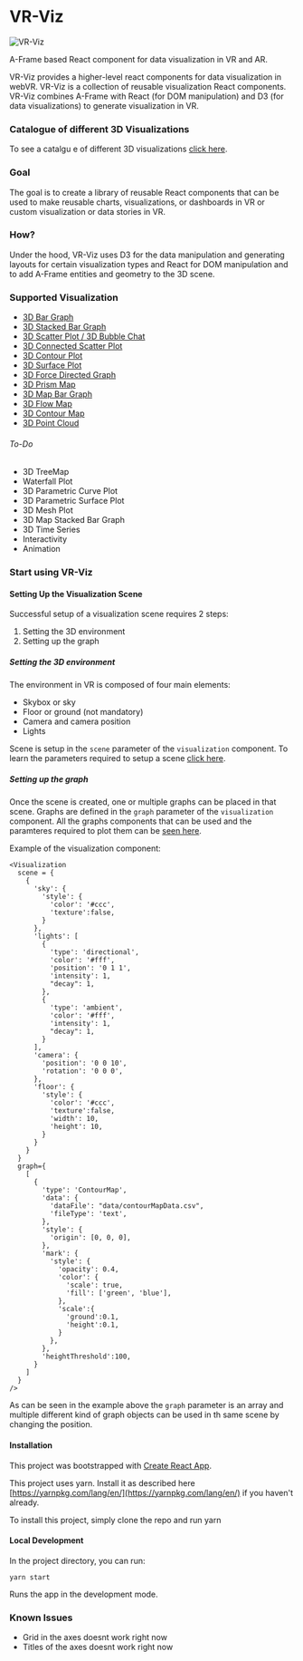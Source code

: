 # VR-Viz

![VR-Viz](/imgs/vr-viz.png)

A-Frame based React component for data visualization in VR and AR.

VR-Viz provides a higher-level react components for data visualization in webVR. VR-Viz is a collection of reusable visualization React components. VR-Viz combines A-Frame with React (for DOM manipulation) and D3 (for data visualizations) to generate visualization in VR. 

### Catalogue of different 3D Visualizations
To see a catalgu  e of different 3D visualizations [click here](https://vr-3d-viz.herokuapp.com/).

### Goal
The goal is to create a library of reusable React components that can be used to make reusable charts, visualizations, or dashboards in VR or custom visualization or data stories in VR. 

### How?
Under the hood, VR-Viz uses D3 for the data manipulation and generating layouts for certain visualization types and React for DOM manipulation and to add A-Frame entities and geometry to the 3D scene.

### Supported Visualization
* [3D Bar Graph](/ReadMe/BarGraph.md)
* [3D Stacked Bar Graph](/ReadMe/StackedBarGraph.md)
* [3D Scatter Plot / 3D Bubble Chat](/ReadMe/ScatterPlot.md)
* [3D Connected Scatter Plot](/ReadMe/ConnectedScatterPlot.md)
* [3D Contour Plot](/ReadMe/ContourPlot.md)
* [3D Surface Plot](/ReadMe/SurfacePlot.md)
* [3D Force Directed Graph](/ReadMe/ForceDirectedGraph.md)
* [3D Prism Map](/ReadMe/PrismMap.md)
* [3D Map Bar Graph](/ReadMe/MapBarChart.md)
* [3D Flow Map](/ReadMe/FlowMap.md)
* [3D Contour Map](/ReadMe/ContourMap.md)
* [3D Point Cloud](/ReadMe/PointCloud.md)

###### To-Do
* 3D TreeMap
* Waterfall Plot
* 3D Parametric Curve Plot
* 3D Parametric Surface Plot
* 3D Mesh Plot
* 3D Map Stacked Bar Graph
* 3D Time Series
* Interactivity
* Animation

### Start using VR-Viz 
#### Setting Up the Visualization Scene
Successful setup of a visualization scene requires 2 steps:
1. Setting the 3D environment
2. Setting up the graph 

##### Setting the 3D environment
The environment in VR is composed of four main elements:
* Skybox or sky
* Floor or ground (not mandatory)
* Camera and camera position
* Lights

Scene is setup in the `scene` parameter of the `visualization` component. To learn the parameters required to setup a scene [click here](/ReadMe/Scene.md).

##### Setting up the graph 
Once the scene is created, one or multiple graphs can be placed in that scene. Graphs are defined in the `graph` parameter of the `visualization` component. All the graphs components that can be used and the paramteres required to plot them can be [seen here](/ReadMe).

Example of the visualization component:
```
<Visualization
  scene = {
    {
      'sky': {
        'style': {
          'color': '#ccc',
          'texture':false,
        }
      },
      'lights': [
        {
          'type': 'directional',
          'color': '#fff',
          'position': '0 1 1',
          'intensity': 1,
          "decay": 1,
        },
        {
          'type': 'ambient',
          'color': '#fff',
          'intensity': 1,
          "decay": 1,
        }
      ],
      'camera': {
        'position': '0 0 10',
        'rotation': '0 0 0',
      },
      'floor': {
        'style': {
          'color': '#ccc',
          'texture':false,
          'width': 10,
          'height': 10,
        }
      }
    }
  }
  graph={
    [
      {
        'type': 'ContourMap',
        'data': {
          'dataFile': "data/contourMapData.csv",
          'fileType': 'text',
        },
        'style': {
          'origin': [0, 0, 0],
        },
        'mark': {
          'style': {
            'opacity': 0.4,
            'color': {
              'scale': true,
              'fill': ['green', 'blue'],
            },
            'scale':{
              'ground':0.1,
              'height':0.1,
            }
          },
        },
        'heightThreshold':100,
      }
    ]
  }
/>
```

As can be seen in the example above the `graph` parameter is an array and multiple different kind of graph objects can be used in th same scene by changing the position.

#### Installation

This project was bootstrapped with [Create React App](https://github.com/facebookincubator/create-react-app).

This project uses yarn. Install it as described here [https://yarnpkg.com/lang/en/](https://yarnpkg.com/lang/en/) if you haven't already.

To install this project, simply clone the repo and run yarn

#### Local Development
In the project directory, you can run:
```
yarn start
```
Runs the app in the development mode.

### Known Issues
* Grid in the axes doesnt work right now
* Titles of the axes doesnt work right now
